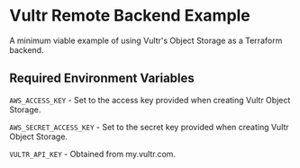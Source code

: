 # Vultr Remote Backend Example

A minimum viable example of using Vultr's Object Storage as a Terraform backend.


## Required Environment Variables

`AWS_ACCESS_KEY` - Set to the access key provided when creating Vultr Object Storage.

`AWS_SECRET_ACCESS_KEY` - Set to the secret key provided when creating Vultr Object Storage.

`VULTR_API_KEY` - Obtained from my.vultr.com.

